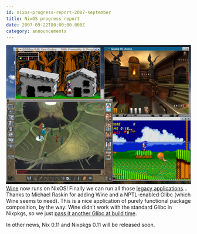 ```yaml
---
id: nixos-progress-report-2007-september
title: NixOS progress report
date: 2007-09-22T00:00:00.000Z
category: announcements
---
```


[![NixOS screenshot](/images/screenshots/nixos-games.png)](/images/screenshots/nixos-games.png) [Wine](https://www.winehq.org/) now runs on NixOS! Finally we can run all those [legacy applications](/images/screenshots/nixos-games.png)... Thanks to Michael Raskin for adding Wine and a NPTL-enabled Glibc (which Wine seems to need). This is a nice application of purely functional package composition, by the way: Wine didn’t work with the standard Glibc in Nixpkgs, so we just [pass it another Glibc at build time](https://svn.nixos.org/viewvc/nix/nixpkgs/trunk/pkgs/top-level/all-packages.nix?r1=9165&r2=9164&pathrev=9165).

In other news, Nix 0.11 and Nixpkgs 0.11 will be released soon.
